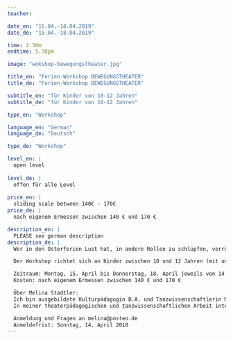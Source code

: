 ```yaml
---
teacher: 

date_en: "15.04.-18.04.2019"
date_de: "15.04.-18.04.2019"

time: 2.30m
endtime: 5.30pm

image: "wokshop-bewegungstheater.jpg"

title_en: "Ferien-Workshop BEWEGUNGSTHEATER"
title_de: "Ferien-Workshop BEWEGUNGSTHEATER"

subtitle_en: "für Kinder von 10-12 Jahren"
subtitle_de: "für Kinder von 10-12 Jahren"

type_en: "Workshop"

language_en: "German"
language_de: "Deutsch"

type_de: "Workshop"

level_en: |
  open level  
  
level_de: |
  offen für alle Level  
  
price_en: |
  sliding scale between 140€ - 170€
price_de: |
  nach eigenem Ermessen zwischen 140 € und 170 €

description_en: |
  PLEASE see german description
description_de: |
  Wer in den Osterferien Lust hat, in andere Rollen zu schlüpfen, verrückte Ideen zu spinnen und mit Stimme, Mimik und Körper Geschichten zu erzählen, ist in dem Ferienworkshop Bewegungstheater genau richtig. Wir werden laut und auch mal leise, wir rebellieren und kokettieren, wir stampfen auf den Boden und schweben wie eine Feder. In jedem Fall sammeln wir Themen, die uns beschäftigen, und erforschen diese auf unsere eigene und kreative Art.

  Der Workshop richtet sich an Kinder zwischen 10 und 12 Jahren (mit und ohne Vorkenntnisse). Kinder mit Behinderung sind herzlich willkommen.  

  Zeitraum: Montag, 15. April bis Donnerstag, 18. April jeweils von 14.30 bis 17.30 Uhr im Urbanraum  
  Kosten: nach eigenem Ermessen zwischen 140 € und 170 €

  Über Melina Stadtler:  
  Ich bin ausgebildete Kulturpädagogin B.A. und Tanzwissenschaftlerin M.A. und arbeite seit 2010 als freischaffende Tanz- und Theaterpädagogin vor allem an Schulen und in der offenen Jugendarbeit.
  In meiner theaterpädagogischen und tanzwissenschaftlichen Arbeit interessiere ich mich für politische und gesellschaftskritische Themen wie Rassismus und Exotismus, Gender, Inklusion und Empowerment.

  Anmeldung und Fragen an melina@posteo.de  
  Anmeldefrist: Sonntag, 14. April 2018  
---
```




